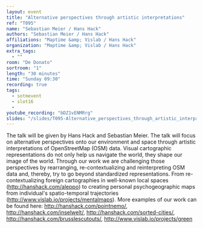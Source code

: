 ```yaml
---
layout: event
title: "Alternative perspectives through artistic interpretations"
ref: "T095"
name: "Sebastian Meier / Hans Hack"
authors: "Sebastian Meier / Hans Hack"
affiliations: "Maptime &amp; Vislab / Hans Hack"
organization: "Maptime &amp; Vislab / Hans Hack"
extra_tags:
  - ""
room: "De Donato"
sortroom: "1"
length: "30 minutes"
time: "Sunday 09:30"
recording: true
tags:
  - sotmevent
  - slot16
  - 
youtube_recording: "bDZ1vENMRrg"
slides: "/slides/T095-Alternative_perspectives_through_artistic_interpretations.pdf"
---
```

The talk will be given by Hans Hack and Sebastian Meier. The talk will focus on alternative perspectives onto our environment and space through artistic interpretations of OpenStreetMap (OSM) data. Visual cartographic representations do not only help us navigate the world, they shape our image of the world. Through our work we are challenging those perspectives by rearranging, re-contextualizing and reinterpreting OSM data and, thereby, try to go beyond standardized representations. From re-contextualizing foreign cartographies in well-known local spaces (http://hanshack.com/aleppo) to creating personal psychogeographic maps from individual&#39;s spatio-temporal trajectories (http://www.vislab.io/projects/mentalmaps). More examples of our work can be found here: http://hanshack.com/pointnemo/,
http://hanshack.com/inselwelt/, http://hanshack.com/sorted-cities/, http://hanshack.com/brusslescutouts/, http://www.vislab.io/projects/green
